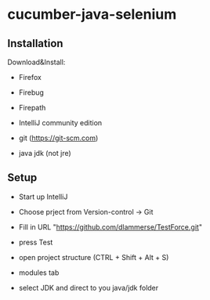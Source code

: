 cucumber-java-selenium
==================

## Installation

Download&Install:
- Firefox
- Firebug
- Firepath

- IntelliJ community edition
- git (https://git-scm.com)
- java jdk (not jre)


## Setup

- Start up IntelliJ
- Choose prject from Version-control -> Git
- Fill in URL "https://github.com/dlammerse/TestForce.git"
- press Test

- open project structure (CTRL + Shift + Alt + S)
- modules tab
- select JDK and direct to you java/jdk folder




